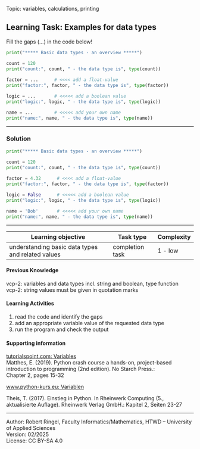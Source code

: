 Topic: variables, calculations, printing

## Learning Task: Examples for data types

Fill the gaps (...) in the code below! 

``` python
print("***** Basic data types - an overview *****")

count = 120
print("count:", count, " - the data type is", type(count))
      
factor = ...      # <<<< add a float-value
print("factor:", factor, " - the data type is", type(factor))      

logic = ...       # <<<<< add a boolean value
print("logic:", logic, " - the data type is", type(logic))

name = ...        # <<<<< add your own name
print("name:", name, " - the data type is", type(name))
```

---------------------------------------

### Solution

``` python
print("***** Basic data types - an overview *****")

count = 120
print("count:", count, " - the data type is", type(count))
      
factor = 4.32      # <<<< add a float-value
print("factor:", factor, " - the data type is", type(factor))      

logic = False      # <<<<< add a boolean value
print("logic:", logic, " - the data type is", type(logic))

name = 'Bob'       # <<<<< add your own name
print("name:", name, " - the data type is", type(name))
```

---------------------------------------

| **Learning objective**                         | **Task type**   | **Complexity** |
| ---------------------------------------------- | --------------- | -------------- |
| understanding basic data types and related values | completion task | 1 - low |

#### Previous Knowledge

vcp-2: variables and data types incl. string and boolean, type function  
vcp-2: string values must be given in quotation marks

#### Learning Activities

1) read the code and identify the gaps
2) add an appropriate variable value of the requested data type
3) run the program and check the output

#### Supporting information

[tutorialspoint.com: Variables](https://www.tutorialspoint.com/python/python_variables.htm)  
Matthes, E. (2019). Python crash course a hands-on, project-based introduction to programming (2nd edition). No Starch Press.:  
Chapter 2, pages 15-32

[www.python-kurs.eu: Variablen](https://www.python-kurs.eu/python3_variablen.php)  

Theis, T. (2017). Einstieg in Python. In Rheinwerk Computing (5., aktualisierte Auflage). Rheinwerk Verlag GmbH.:
Kapitel 2, Seiten 23-27

---------------------------------------
Author: Robert Ringel, Faculty Informatics/Mathematics, HTWD – University of Applied Sciences  
Version: 02/2025  
License: CC BY-SA 4.0
